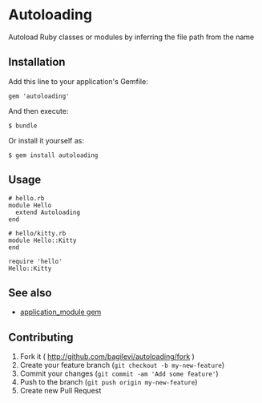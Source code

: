 # Autoloading

Autoload Ruby classes or modules by inferring the file path from the name

## Installation

Add this line to your application's Gemfile:

    gem 'autoloading'

And then execute:

    $ bundle

Or install it yourself as:

    $ gem install autoloading

## Usage

    # hello.rb
    module Hello
      extend Autoloading
    end

    # hello/kitty.rb
    module Hello::Kitty
    end

    require 'hello'
    Hello::Kitty

## See also

* [application_module gem](https://github.com/bagilevi/application_module)

## Contributing

1. Fork it ( http://github.com/bagilevi/autoloading/fork )
2. Create your feature branch (`git checkout -b my-new-feature`)
3. Commit your changes (`git commit -am 'Add some feature'`)
4. Push to the branch (`git push origin my-new-feature`)
5. Create new Pull Request
